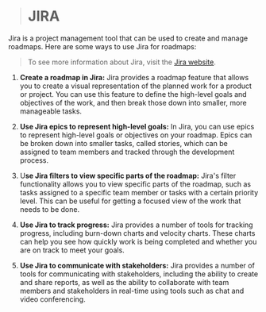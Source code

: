 > # JIRA

Jira is a project management tool that can be used to create and manage roadmaps. Here are some ways to use Jira for roadmaps:

> To see more information about Jira, visit the [Jira website](https://www.atlassian.com/software/jira).

1. **Create a roadmap in Jira:** Jira provides a roadmap feature that allows you to create a visual representation of the planned work for a product or project. You can use this feature to define the high-level goals and objectives of the work, and then break those down into smaller, more manageable tasks.

2. **Use Jira epics to represent high-level goals:** In Jira, you can use epics to represent high-level goals or objectives on your roadmap. Epics can be broken down into smaller tasks, called stories, which can be assigned to team members and tracked through the development process.

3. U**se Jira filters to view specific parts of the roadmap:** Jira's filter functionality allows you to view specific parts of the roadmap, such as tasks assigned to a specific team member or tasks with a certain priority level. This can be useful for getting a focused view of the work that needs to be done.

4. **Use Jira to track progress:** Jira provides a number of tools for tracking progress, including burn-down charts and velocity charts. These charts can help you see how quickly work is being completed and whether you are on track to meet your goals.

5. **Use Jira to communicate with stakeholders:** Jira provides a number of tools for communicating with stakeholders, including the ability to create and share reports, as well as the ability to collaborate with team members and stakeholders in real-time using tools such as chat and video conferencing.
